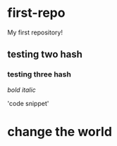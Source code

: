 # first-repo
My first repository!

## testing two hash

### testing three hash

*bold*
_italic_

'code snippet'

# change the world

